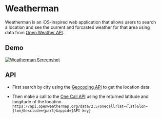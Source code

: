 # Weatherman

Weatherman is an iOS-inspired web application that allows users to search a location and see the current and forcasted weather for that area using data from [Open Weather API](https://openweathermap.org/).

## Demo
[![Weatherman Screenshot](https://i.imgur.com/QR5WGcO.png)](https://amaliaroye.github.io/weatherman)


## API

- First search by city using the [Geocoding API](https://openweathermap.org/api/geocoding-api) to get the location data.

- Then make a call to the [One Call API](https://openweathermap.org/api/one-call-api#current) using the returned latitude and longitude of the location.
`https://api.openweathermap.org/data/2.5/onecall?lat={lat}&lon={lon}&exclude={part}&appid={API key}`
